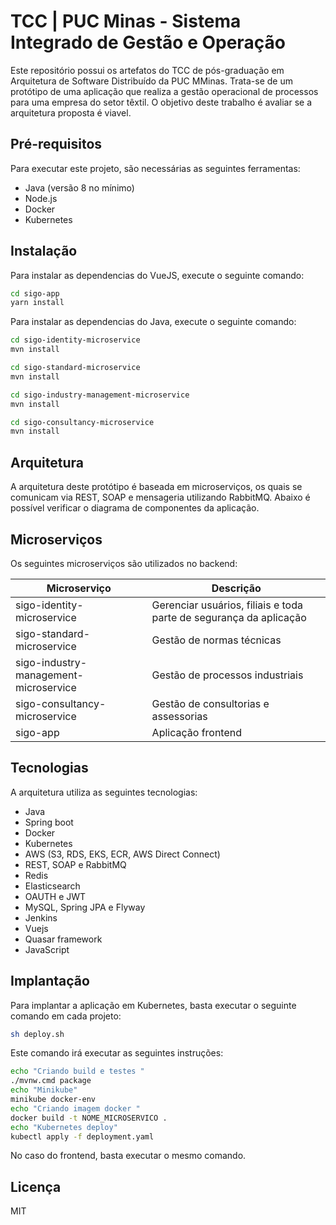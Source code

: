 # TCC | PUC Minas - Sistema Integrado de Gestão e Operação


Este repositório possui os artefatos do TCC de pós-graduação em Arquitetura de Software Distribuído da PUC MMinas. Trata-se de um protótipo de uma aplicação que realiza a gestão operacional de processos para uma empresa do setor têxtil. O objetivo deste trabalho é avaliar se a arquitetura proposta é viavel.

## Pré-requisitos
Para executar este projeto, são necessárias as seguintes ferramentas:
- Java (versão 8 no mínimo)
- Node.js
- Docker
- Kubernetes


## Instalação


Para instalar as dependencias do VueJS, execute o seguinte comando:
```sh
cd sigo-app
yarn install
```

Para instalar as dependencias do Java, execute o seguinte comando:
```sh
cd sigo-identity-microservice
mvn install

cd sigo-standard-microservice
mvn install

cd sigo-industry-management-microservice
mvn install

cd sigo-consultancy-microservice
mvn install
```

## Arquitetura
A arquitetura deste protótipo é baseada em microserviços, os quais se comunicam via REST, SOAP e mensageria utilizando RabbitMQ. Abaixo é possível verificar o diagrama de componentes da aplicação.

## Microserviços

Os seguintes microserviços são utilizados no backend:

| Microserviço | Descrição |
| ------ | ------ |
| sigo-identity-microservice | Gerenciar usuários, filiais e toda parte de segurança da aplicação|
| sigo-standard-microservice | Gestão de normas técnicas |
| sigo-industry-management-microservice | Gestão de processos industriais|
| sigo-consultancy-microservice | Gestão de consultorias e assessorias |
| sigo-app | Aplicação frontend |


## Tecnologias

A arquitetura utiliza as seguintes tecnologias:

- Java
- Spring boot
- Docker
- Kubernetes
- AWS (S3, RDS, EKS, ECR, AWS Direct Connect)
- REST, SOAP e RabbitMQ
- Redis
- Elasticsearch
- OAUTH e JWT
- MySQL, Spring JPA e Flyway
- Jenkins
- Vuejs
- Quasar framework
- JavaScript




## Implantação

Para implantar a aplicação em Kubernetes, basta executar o seguinte comando em cada projeto:

```sh
sh deploy.sh
```

Este comando irá executar as seguintes instruções:

```sh
echo "Criando build e testes "
./mvnw.cmd package
echo "Minikube"
minikube docker-env
echo "Criando imagem docker "
docker build -t NOME_MICROSERVICO .
echo "Kubernetes deploy"
kubectl apply -f deployment.yaml
```

No caso do frontend, basta executar o mesmo comando.


## Licença

MIT
